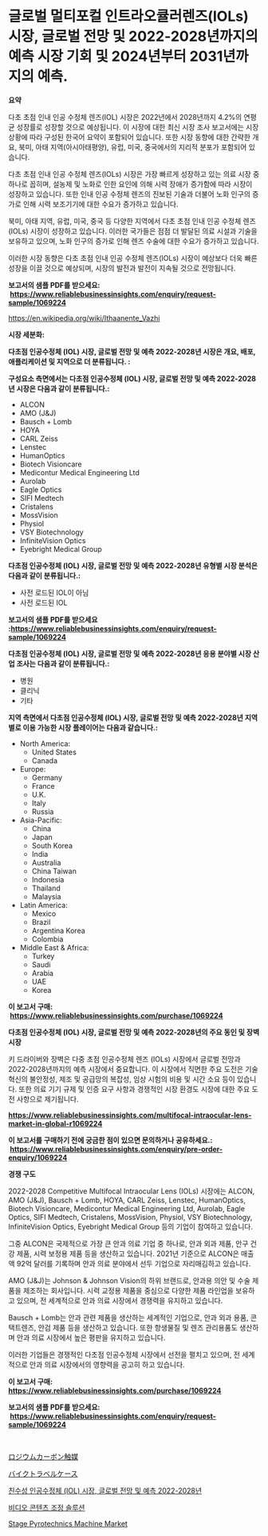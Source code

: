 <p><h1>글로벌 멀티포컬 인트라오큘러렌즈(IOLs) 시장, 글로벌 전망 및 2022-2028년까지의 예측 시장 기회 및 2024년부터 2031년까지의 예측.</h1></p><p><strong>요약</strong></p>
<p><p>다초 초점 인내 인공 수정체 렌즈(IOL) 시장은 2022년에서 2028년까지 4.2%의 연평균 성장률로 성장할 것으로 예상됩니다. 이 시장에 대한 최신 시장 조사 보고서에는 시장 상황에 따라 구성된 한국어 요약이 포함되어 있습니다. 또한 시장 동향에 대한 간략한 개요, 북미, 아태 지역(아시아태평양), 유럽, 미국, 중국에서의 지리적 분포가 포함되어 있습니다.</p><p>다초 초점 인내 인공 수정체 렌즈(IOLs) 시장은 가장 빠르게 성장하고 있는 의료 시장 중 하나로 꼽히며, 설농제 및 노화로 인한 요인에 의해 시력 장애가 증가함에 따라 시장이 성장하고 있습니다. 또한 인내 인공 수정체 렌즈의 진보된 기술과 더불어 노화 인구의 증가로 인해 시력 보조기기에 대한 수요가 증가하고 있습니다.</p><p>북미, 아태 지역, 유럽, 미국, 중국 등 다양한 지역에서 다초 초점 인내 인공 수정체 렌즈(IOLs) 시장이 성장하고 있습니다. 이러한 국가들은 점점 더 발달된 의료 시설과 기술을 보유하고 있으며, 노화 인구의 증가로 인해 렌즈 수술에 대한 수요가 증가하고 있습니다.</p><p>이러한 시장 동향은 다초 초점 인내 인공 수정체 렌즈(IOLs) 시장이 예상보다 더욱 빠른 성장을 이끌 것으로 예상되며, 시장의 발전과 발전이 지속될 것으로 전망됩니다.</p></p>
<p><strong>보고서의 샘플 PDF를 받으세요: &nbsp;<a href="https://www.reliablebusinessinsights.com/enquiry/request-sample/1069224">https://www.reliablebusinessinsights.com/enquiry/request-sample/1069224</a></strong></p>
<p><a href="https://en.wikipedia.org/wiki/Ithaanente_Vazhi">https://en.wikipedia.org/wiki/Ithaanente_Vazhi</a></p>
<p><strong>시장 세분화:</strong></p>
<p><strong> 다초점 인공수정체 (IOL) 시장, 글로벌 전망 및 예측 2022-2028년 시장은 개요, 배포, 애플리케이션 및 지역으로 더 분류됩니다. :</strong></p>
<p><strong>구성요소 측면에서는 다초점 인공수정체 (IOL) 시장, 글로벌 전망 및 예측 2022-2028년 시장은 다음과 같이 분류됩니다.:</strong></p>
<p><ul><li>ALCON</li><li>AMO (J&J)</li><li>Bausch + Lomb</li><li>HOYA</li><li>CARL Zeiss</li><li>Lenstec</li><li>HumanOptics</li><li>Biotech Visioncare</li><li>Medicontur Medical Engineering Ltd</li><li>Aurolab</li><li>Eagle Optics</li><li>SIFI Medtech</li><li>Cristalens</li><li>MossVision</li><li>Physiol</li><li>VSY Biotechnology</li><li>InfiniteVision Optics</li><li>Eyebright Medical Group</li></ul></p>
<p><strong> 다초점 인공수정체 (IOL) 시장, 글로벌 전망 및 예측 2022-2028년 유형별 시장 분석은 다음과 같이 분류됩니다.:</strong></p>
<p><ul><li>사전 로드된 IOL이 아님</li><li>사전 로드된 IOL</li></ul></p>
<p><strong>보고서의 샘플 PDF를 받으세요 :<a href="https://www.reliablebusinessinsights.com/enquiry/request-sample/1069224">https://www.reliablebusinessinsights.com/enquiry/request-sample/1069224</a></strong></p>
<p><strong> 다초점 인공수정체 (IOL) 시장, 글로벌 전망 및 예측 2022-2028년 응용 분야별 시장 산업 조사는 다음과 같이 분류됩니다.:</strong></p>
<p><ul><li>병원</li><li>클리닉</li><li>기타</li></ul></p>
<p><strong>지역 측면에서 다초점 인공수정체 (IOL) 시장, 글로벌 전망 및 예측 2022-2028년 지역별로 이용 가능한 시장 플레이어는 다음과 같습니다.:</strong></p>
<p><ul>
    <li>
        North America:
        <ul>
            <li>United States</li>
            <li>Canada</li>
        </ul>
    </li>
    <li>
        Europe:
        <ul>
            <li>Germany</li>
            <li>France</li>
            <li>U.K.</li>
            <li>Italy</li>
            <li>Russia</li>
        </ul>
    </li>
    <li>
        Asia-Pacific:
        <ul>
            <li>China</li>
            <li>Japan</li>
            <li>South Korea</li>
            <li>India</li>
            <li>Australia</li>
            <li>China Taiwan</li>
            <li>Indonesia</li>
            <li>Thailand</li>
            <li>Malaysia</li>
        </ul>
    </li>
    <li>
        Latin America:
        <ul>
            <li>Mexico</li>
            <li>Brazil</li>
            <li>Argentina Korea</li>
            <li>Colombia</li>
        </ul>
    </li>
    <li>
        Middle East & Africa:
        <ul>
            <li>Turkey</li>
            <li>Saudi</li>
            <li>Arabia</li>
            <li>UAE</li>
            <li>Korea</li>
        </ul>
    </li>
    </ul></p>
<p><strong>이 보고서 구매: &nbsp;<a href="https://www.reliablebusinessinsights.com/purchase/1069224">https://www.reliablebusinessinsights.com/purchase/1069224</a></strong></p>
<p><strong>다초점 인공수정체 (IOL) 시장, 글로벌 전망 및 예측 2022-2028년의 주요 동인 및 장벽 시장</strong></p>
<p><p>키 드라이버와 장벽은 다중 초점 인공수정체 렌즈 (IOLs) 시장에서 글로벌 전망과 2022-2028년까지의 예측 시장에서 중요합니다. 이 시장에서 직면한 주요 도전은 기술 혁신의 불안정성, 제조 및 공급망의 복잡성, 임상 시험의 비용 및 시간 소요 등이 있습니다. 또한 의료 기기 규제 및 인증 요구 사항과 경쟁적인 시장 환경도 시장에 대한 주요 도전 사항으로 제기됩니다.</p></p>
<p><strong><a href="https://www.reliablebusinessinsights.com/multifocal-intraocular-lens-market-in-global-r1069224">https://www.reliablebusinessinsights.com/multifocal-intraocular-lens-market-in-global-r1069224</a></strong></p>
<p><strong>이 보고서를 구매하기 전에 궁금한 점이 있으면 문의하거나 공유하세요.: &nbsp;<a href="https://www.reliablebusinessinsights.com/enquiry/pre-order-enquiry/1069224">https://www.reliablebusinessinsights.com/enquiry/pre-order-enquiry/1069224</a></strong></p>
<p><strong>경쟁 구도</strong></p>
<p><p>2022-2028 Competitive Multifocal Intraocular Lens (IOLs) 시장에는 ALCON, AMO (J&J), Bausch + Lomb, HOYA, CARL Zeiss, Lenstec, HumanOptics, Biotech Visioncare, Medicontur Medical Engineering Ltd, Aurolab, Eagle Optics, SIFI Medtech, Cristalens, MossVision, Physiol, VSY Biotechnology, InfiniteVision Optics, Eyebright Medical Group 등의 기업이 참여하고 있습니다.</p><p>그중 ALCON은 국제적으로 가장 큰 안과 의료 기업 중 하나로, 안과 외과 제품, 안구 건강 제품, 시력 보정용 제품 등을 생산하고 있습니다. 2021년 기준으로 ALCON은 매출액 92억 달러를 기록하며 안과 의료 분야에서 선두 기업으로 자리매김하고 있습니다.</p><p>AMO (J&J)는 Johnson & Johnson Vision의 하위 브랜드로, 안과용 의안 및 수술 제품을 제조하는 회사입니다. 시력 교정용 제품을 중심으로 다양한 제품 라인업을 보유하고 있으며, 전 세계적으로 안과 의료 시장에서 경쟁력을 유지하고 있습니다.</p><p>Bausch + Lomb는 안과 관련 제품을 생산하는 세계적인 기업으로, 안과 외과 용품, 콘택트렌즈, 안검 제품 등을 생산하고 있습니다. 또한 항생물질 및 렌즈 관리용품도 생산하며 안과 의료 시장에서 높은 평판을 유지하고 있습니다.</p><p>이러한 기업들은 경쟁적인 다초점 인공수정체 시장에서 선전을 펼치고 있으며, 전 세계적으로 안과 의료 시장에서의 영향력을 공고히 하고 있습니다.</p></p>
<p><strong>이 보고서 구매: &nbsp; <a href="https://www.reliablebusinessinsights.com/purchase/1069224">https://www.reliablebusinessinsights.com/purchase/1069224</a></strong></p>
<p><strong>보고서의 샘플 PDF를 받으세요: &nbsp;<a href="https://www.reliablebusinessinsights.com/enquiry/request-sample/1069224">https://www.reliablebusinessinsights.com/enquiry/request-sample/1069224</a></strong><strong></strong></p>
<p>&nbsp;</p>
<p><p><a href="https://github.com/TerrellConn/Market-Research-Report-List-2/blob/main/2338601134025.md">ロジウムカーボン触媒</a></p><p><a href="https://medium.com/@carolynsparkly/%E3%83%90%E3%82%A4%E3%82%AF%E6%97%85%E8%A1%8C%E3%82%B1%E3%83%BC%E3%82%B9%E5%B8%82%E5%A0%B4%E3%81%AF-%E5%B8%82%E5%A0%B4%E3%82%B7%E3%82%A7%E3%82%A2-%E3%82%B5%E3%82%A4%E3%82%BA-2031%E5%B9%B4%E3%81%BE%E3%81%A7%E3%81%AE%E4%BA%88%E6%B8%AC%E3%81%AB%E7%84%A6%E7%82%B9%E3%82%92%E5%BD%93%E3%81%A6%E3%81%A6%E3%81%84%E3%81%BE%E3%81%99-65488929e83e">バイクトラベルケース</a></p><p><a href="https://github.com/shampaakter36/Market-Research-Report-List-1/blob/main/3167468130718.md">친수성 인공수정체 (IOL) 시장, 글로벌 전망 및 예측 2022-2028년</a></p><p><a href="https://medium.com/@stanleylyittle554467/%EB%B9%84%EB%94%94%EC%98%A4-%EC%BD%98%ED%85%90%EC%B8%A0-%EB%AA%A8%EB%8B%88%ED%84%B0%EB%A7%81-%EC%86%94%EB%A3%A8%EC%85%98-%EC%8B%9C%EC%9E%A5-%EC%A7%80%ED%91%9C-%ED%95%B4%EB%8F%85-%EC%8B%9C%EC%9E%A5-%EC%A0%90%EC%9C%A0%EC%9C%A8-%ED%8A%B8%EB%A0%8C%EB%93%9C-%EB%B0%8F-%EC%84%B1%EC%9E%A5-%ED%8C%A8%ED%84%B4-b9fb7861a752">비디오 콘텐츠 조정 솔루션</a></p><p><a href="https://issuu.com/reportprime-2/docs/stage-pyrotechnics-machine-market-size-2030.pptx">Stage Pyrotechnics Machine Market</a></p></p>